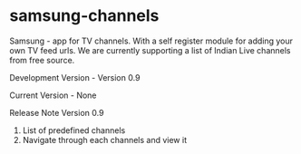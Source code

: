samsung-channels
================

Samsung - app for TV channels. With a self register module for adding your own TV feed urls. We are currently supporting a list of Indian Live channels from free source.


Development Version - Version 0.9

Current Version - None


Release Note Version 0.9 

1. List of predefined channels
2. Navigate through each channels and view it
